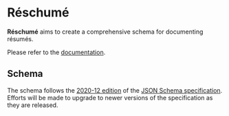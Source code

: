 # Réschumé

**Réschumé** aims to create a comprehensive schema for documenting résumés.

Please refer to the [documentation](https://dhruvkb.github.io/reschume/).

## Schema

The schema follows the [2020-12 edition](https://json-schema.org/specification.html) of the [JSON Schema specification](https://json-schema.org). Efforts will be made to upgrade to newer versions of the specification as they are released.
